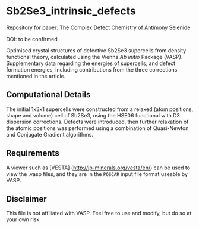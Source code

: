 # Sb2Se3_intrinsic_defects

Repository for paper: The Complex Defect Chemistry of Antimony Selenide

DOI: to be confirmed

Optimised crystal structures of defective Sb2Se3 supercells from density functional theory, calculated using the Vienna *Ab initio* Package (VASP). 
Supplementary data regarding the energies of supercells, and defect formation energies, including contributions from the three corrections mentioned in the article.

Computational Details
-----------------------
The initial 1x3x1 supercells were constructed from a relaxed (atom positions, shape and volume) cell of Sb2Se3, using the HSE06 functional with D3 dispersion corrections.
Defects were introduced, then further relaxation of the atomic positions was performed using a combination of Quasi-Newton and Conjugate Gradient algorithms.


Requirements
------

A viewer such as [VESTA] (http://jp-minerals.org/vesta/en/) can be used to view the .vasp files, and they are in the `POSCAR` input file format useable by VASP.


Disclaimer
------
This file is not affiliated with VASP. Feel free to use and modify, but do so at your own risk.
